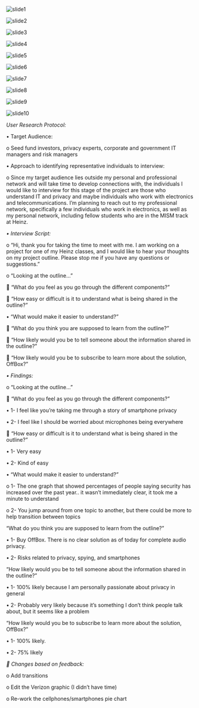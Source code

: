  ![slide1](slide1.png)
 
 ![slide2](slide1.2.png)
 
 ![slide3](slide1.3.png)
 
 ![slide4](slide1.4.png)
 
 ![slide5](slide1.5.png)
 
 ![slide6](slide1.6.png)
 
 ![slide7](slide1.7.png)
 
 ![slide8](slide1.8.png)
 
 ![slide9](slide1.9.png)
 
 ![slide10](slide1.10.png)




*User Research Protocol:*


•	Target Audience:

o	Seed fund investors, privacy experts, corporate and government IT managers and  risk managers

•	Approach to identifying representative individuals to interview:

o	Since my target audience lies outside my personal and professional network and will take time to develop connections with, the individuals I would like to interview for this stage of the project are those who understand IT and privacy and maybe individuals who work with electronics and telecommunications. I’m planning to reach out to my professional network, specifically a few individuals who work in electronics, as well as my personal network, including fellow students who are in the MISM track at Heinz. 


*•	Interview Script:*

o	“Hi, thank you for taking the time to meet with me. I am working on a project for one of my Heinz classes, and I would like to hear your thoughts on my project outline. Please stop me if you have any questions or suggestions.”

o	“Looking at the outline…”

	“What do you feel as you go through the different components?”

	“How easy or difficult is it to understand what is being shared in the outline?” 

•	“What would make it easier to understand?” 

	“What do you think you are supposed to learn from the outline?”

	“How likely would you be to tell someone about the information shared in the outline?”

	“How likely would you be to subscribe to learn more about the solution, OffBox?”


*•	Findings:*

o	“Looking at the outline…”

	“What do you feel as you go through the different components?”

•	1- I feel like you’re taking me through a story of smartphone privacy

•	2- I feel like I should be worried about microphones being everywhere

	“How easy or difficult is it to understand what is being shared in the outline?” 

•	1- Very easy

•	2- Kind of easy

•	“What would make it easier to understand?” 

o	1- The one graph that showed percentages of people saying security has increased over the past year.. it wasn’t immediately clear, it took me a minute to understand

o	2- You jump around from one topic to another, but there could be more to help transition between topics

“What do you think you are supposed to learn from the outline?”

•	1- Buy OffBox. There is no clear solution as of today for complete audio privacy.

•	2- Risks related to privacy, spying, and smartphones

“How likely would you be to tell someone about the information shared in the outline?”

•	1- 100% likely because I am personally passionate about privacy in general

•	2- Probably very likely because it’s something I don’t think people talk about, but it seems like a problem

“How likely would you be to subscribe to learn more about the solution, OffBox?”

•	1- 100% likely.

•	2- 75% likely


*	Changes based on feedback:*

o	Add transitions

o	Edit the Verizon graphic (I didn’t have time)

o	Re-work the cellphones/smartphones pie chart
